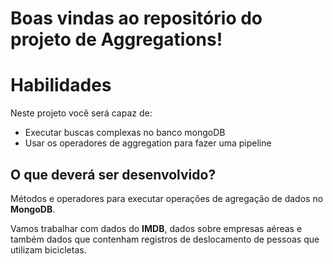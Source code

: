 # Boas vindas ao repositório do projeto de Aggregations!

# Habilidades
Neste projeto você será capaz de:
- Executar buscas complexas no banco mongoDB
- Usar os operadores de aggregation para fazer uma pipeline  


## O que deverá ser desenvolvido?

Métodos e operadores para executar operações de agregação de dados no **MongoDB**.

Vamos trabalhar com dados do **IMDB**, dados sobre empresas aéreas e também dados que contenham registros de deslocamento de pessoas que utilizam bicicletas.